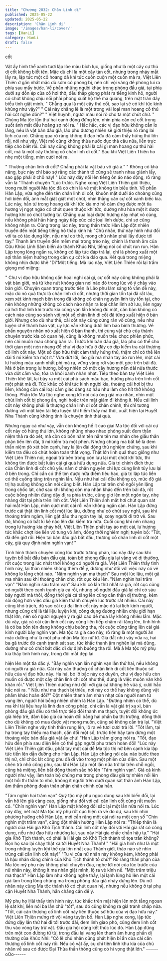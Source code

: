```yaml
---
title: "Chương 2032: Chân Linh di"
published: 2025-05-22
updated: 2025-05-22
description: 'Chân Linh di'
image: '/images/han-li/cover/'
tags: [HanLi]
category: HanLi
draft: false
---
```


cốt

Vật ấy hình thể xanh tươi lập lòe màu bích lục, giống như là một
cây cự thú di cốt không biết tên.
Mặc dù chỉ là một cây tàn cốt, nhưng trong nháy mắt lấy ra, lập
tức một cổ hoang dã khí tức cuồn cuộn một cuốn mà ra, Việt Liên
Thiên ở gần nhất mặc dù sớm có phòng bị, nên chỉ vội vàng đề
phòng lui ra phía sau mấy bước.
Về phần những người khác trong phòng đấu giá, tại phía dưới sự
dồn ép của cổ hơi thở, đều thấp giọng phát ra tiếng kinh hô,
người có chút không chịu nổi phải phóng xuất hộ thể ma quang,
trên mặt tràn đầy biểu tình giật mình.
" Chẳng qua là một cây thú cốt, sao lại sẽ có khí tức kinh khủng
như vậy?"
" Cái này chẳng lẽ là một trong vài loại man hoang cổ thú hài cốt
nghe đồn?"
" Việt huynh, ngươi mau nói rõ cho ta một chút chứ. "
Chúng Ma tộc lần thứ hai oanh động đứng lên, nhìn phía căn cự
cốt trong suốt ánh mắt đều hoảng sợ nói ra.
" Hắc hắc, các vị đạo hữu không cần lo lắng, nếu là vật bán đấu
giá, lão phu đương nhiên sẽ giới thiệu rõ ràng lai lịch của nó.
Chẳng qua rõ ràng không ít đạo hữu đã cảm thấy hứng thú lớn
rồi, nói như vậy, Việt mỗ cũng không thừa nước đục thả câu nữa,
liền trực tiếp cho biết rồi. Cái này cũng không phải là cái gì man
hoang cự thú hài cốt, mà là một cây thượng cổ chân linh di cốt."
Sau khi Việt Liên Thiên ho nhẹ một tiếng, mỉm cười nói ra.

" Thượng chân linh di cốt? Chẳng phải là vật báu vô giá à."
" Không có khả năng, bực này chí bảo sợ rằng các thánh tổ cũng
sẽ tranh nhau giành lấy, sao gặp phải ở chỗ này! "
Lúc này đây nổi lên tiếng ồn áo náo động, rõ ràng vẫn là "Thánh
chuyên "Lúc trước. Nghe xong Việt Liên Thiên giới thiệu, trong
mười người Ma tộc đã có chín là vẻ mặt không tin biểu tình.
Về phần Hàn Lập, vừa nghe đến tên chân linh di cốt, khuôn mặt
dưới áo choàng cũng hơi biến đổi, ánh mắt giật giật một chút,
nhìn thẳng căn cự cốt xanh biếc kia.
Lúc này, hắn từ trong hoang dã khí tức kia mơ hồ cảm ứng được
một tia hương vị ngọt ngào có chút quen thuộc khí tức, dường
như hòa một ít dược hương khí có chút tương tự.
Chẳng qua loại dược hương này nhạt vô cùng, nếu không phải
hắn hàng ngày tiếp xúc các loại linh dược, chỉ sợ cũng không
nhận ra.
Cũng trong lúc này, trong thần thức Hàn Lập đột nhiên truyền đến
một tiếng tiếng hô thấp kinh hỉ:
"Chủ nhân, thứ này hình như đối với ta có tác dụng lớn, nếu như
có thể, mong chủ nhân phải lấy được tới tay."
Thanh âm truyền đến mềm mại trong trẻo này, chính là thanh âm
của Cửu Khúc Linh Sâm biến ảo thành Khúc Nhi, tiếng nói có
chút run run.
Hàn Lập trong lòng ngẩn ra, không có lập tức đáp trả lại, chỉ là
phóng xuất một sợi thần niệm hướng trong căn cự cốt kia đảo
qua.
Kết quả trong miệng không nhịn được khẽ "Di"Một tiếng.
Mà lúc này, Việt Liên Thiên rồi lại trầm giọng mở miệng:

" Chư vị đạo hữu không cần hoài nghi cái gì, cự cốt này cũng
không phải là vật bản giới, mà từ khe nứt không gian nơi nào đó
trong lúc vô ý chảy vào bản giới. Chuyện quan trọng trước tiên là
Lão phu làm sáng tỏ vấn đề này, mặc dù nó quả thực là chân linh
di cốt, nhưng thời gian tồn tại đã rất lâu, xem xét kinh mạch bên
trong đã không có chân nguyên linh tủy tồn tại, cho nên không
những không có cách nào nhận ra loại chân linh sở lưu, liền ngay
cả hơi thở linh khí trước kia cũng vạn lần không đủ một, căn bản
không có cách nào cùng so sánh với một số chân linh di cốt đã
từng xuất hiện ở bản giới. Nhưng cho dù như thế, cái cốt này
cũng cứng rắn vô cùng, nếu như luyện chế thành bảo vật, uy lực
vẫn không dưới linh bảo bình thường. Về phần nguyên nhân nó
xuất hiện ở bản thành, thì cùng vật chủ của thánh chuyên trước
kia có quan hệ, cũng là không muốn trêu chọc phiền phức, nên
chỉ muốn mau chóng bán ra. Trước khi bán đấu giá, lão phu có
thể cho thời gian một nén nhang để chư vị đạo hữu ở đây có dịp
kiểm tra cái thượng cổ linh cốt này. Một số đạo hữu thật cảm thấy
hứng thú, thậm chí có thể lên đài tỉ mỉ kiểm tra một ít."
Vừa dứt lời, lão già ma nhân tay áo run lên, một cái lư hương
màu xanh nhất phi mà ra, vững vàng rơi vào một góc trên bãi đá.
Mà ở bên trong lư hương, bỗng nhiên có một cây hương nến dài
nửa thước vừa đốt cắm vào, tỏa ra khói xanh nhàn nhạt.
Tiếp theo bàn tay Việt Liên Thiên khẽ lật, lại bày ra một cái phù
sách màu bạc, hướng phía trên linh cốt một phát mà đi.
Tức khắc cổ khí tức kinh người kia, thoáng cái hơi bị thu liễm,
không còn cái loại cảm giác đáng sợ hầu như làm cho hít thở
không thông.
Phần lớn Ma tộc nghe xong lời nói của ông già ma nhân, nhìn một
chút linh cốt bị phong ấn, nghi hoặc trên mặt giảm đi không ít.
Nếu cái linh cốt này không phải là thượng chân linh di cốt chân
chính, thì chỉ tương đương với một kiện tài liệu luyện khí hiếm
thấy mà thôi, xuất hiện tại Huyết Nha Thành cũng không tính là
chuyện tình thái quá.

Nhưng ngay cả như vậy, vẫn còn không hề ít cao giai Ma tộc đối
với cái cự cốt này có hứng thú lớn, không những nhao nhao
phóng xuất đem thần niệm thả ra dò xét, mà còn có bốn năm tên
năm tên ma nhân che giấu thân phận tiến lên đài, tỉ mỉ kiểm tra
một phen.
Nhưng chúng ma bất kể là đem thần niệm dò xét bên cạnh, hay là
lên đài động thủ nghiệm chứng, sau khi kiểm tra đều có chút hoàn
toàn thất vọng.
Thật lớn linh quả thực giống như Việt Liên Thiên nói, ngoại trừ
bên trong còn lưu lại một chút khí tức, thì không tìm được bất
luận cái gì quá hữu dụng nữa.
Giá trị chính đích thực của Chân linh di cốt chủ yếu nằm ở chân
nguyên chi lực cùng linh tủy lưu lại ở bên trong. Chỉ cần có thể
tìm được nửa điểm tiêu hao, giá trị lập tức liền có thể cuồng tăng
trên nghìn lần. Nếu như hai cái đều không có, mức độ giá trị hạ
xuống không cần nói cũng biết.
Hàn Lập tại trên chỗ ngồi yên lặng trong chốc lát, chờ sau khi
không còn ma nhân khác đến trên bãi đá, rốt cuộc bỗng nhiên
đứng dậy đi ra phía trước, cũng giơ lên một ngón tay, nhẹ nhàng
đặt tại phía trên linh cốt.
Việt Liên Thiên ánh mắt hơi chút quan sát hai mắt Hàn Lập, mỉm
cười một cái rồi vẫn không ngăn cản.
Hàn Lập đứng trước cái thật lớn linh cốt một lúc lâu, dường như
có chút suy nghĩ, sau khi thoáng trầm ngâm, liền gật đầu thu ngón
tay lại, xoay người đi trở về.
Sau đó, không có bất kì kẻ nào lên đài kiểm tra nữa.
Cuối cùng khi nén nhang trong lư hương kia cháy hết, Việt Liên
Thiên phất tay áo một cái, lư hương tức khắc chợt lóe liền vô tung
vô ảnh, đồng thời nghiêm nghị tuyên bố:
"Tốt, đã đến giờ rồi. Hiện tại bán đấu giá bắt đầu, thượng cổ chân
linh di cốt một cây, giá quy định năm nghìn vạn! "

Tình hình thánh chuyên cùng lúc trước tương phản, lúc này đây
sau khi tuyên bố bắt đầu bán đấu giá, toàn bộ phòng đấu giá lại
vắng vẻ dị thường, rốt cuộc trong lúc nhất thời không có người ra
giá.
Việt Liên Thiên thấy tình hình này, lại thản nhiên không thèm để ý,
dường như đối với việc này có vẻ không lo lắng chút nào.
"Năm nghìn vạn ma thạch"
Sau một lúc lâu, một gã ma nhân sau khi thoáng chần chờ, rốt
cục kêu lên.
"Năm nghìn hai trăm vạn"
"Năm nghìn sáu trăm vạn"
Sau khi có lần thứ nhất ra giá, rốt cục cũng có người theo cạnh
tranh giá cả rồi, nhưng số người đấu giá lại chỉ có sáu bảy người
mà thôi, đồng thời giá cả tăng lên cũng cẩn thận dị thường, kém
sôi động hơn việc đấu giá kiện thánh chuyên lúc trước rất nhiều.
Cái này cũng khó trách, dù sao cái cự đại linh cốt này mặc dù lai
lịch kinh người, nhưng cũng chỉ là tài liệu luyện khí, công dụng
đương nhiên chịu giới hạn thật lớn, nên số người nguyện ý ra giá
cao để mua lấy không nhiều lắm.
Mặc dù vậy, giá cả cái căn linh cốt này cũng liên tiếp chậm rãi
tăng lên, tình hình là có ba bốn tên đang không chịu buông tha,
rốt cuộc cũng tăng lên cái giá kinh người bảy nghìn vạn.
Ma tộc ra giá cao này, rõ ràng là một người ăn mặc dường như là
một phụ nhân Ma tộc nữ tử.
Giá đắt như vậy vừa ra, hai ba gã trước đó cạnh tranh sát sao,
tức khắc thanh âm nghẽn lại mà dừng, dường như có chút bất
đắc dĩ dự định buông tha rồi.
Mà ả Ma tộc mỹ phụ kia thấy tình hình này, trong đôi mắt đẹp lại

hiện lên một tia đắc ý.
"Bảy nghìn vạn lần nghìn vạn lần thứ hai, nếu không có người ra
giá nữa. Cái này căn thượng cổ chân linh di cốt liền thuộc sở hữu
của vị đạo hữu này. Ha hả, bỏ lỡ bậc này cơ duyên, chư vị đạo
hữu còn muốn có được một cây chân linh chi cốt như thế, đúng là
việc muôn vàn khó khăn rồi." Việt Liên Thiên dường như đối với
giá cả không hề vừa ý, cười hắc hắc nói ra.
" Nếu như ma thạch bị thiếu, nơi này có thể hay không dùng vật
phẩm khác hoán đổi?" Đột nhiên thanh âm nhàn nhạt của người
nam tử vang lên, người hỏi bỗng nhiên chính là Hàn Lập.
"Đương nhiên có thể, dù ma khí tài liệu hay là linh đan công pháp,
chỉ cần là vật giá trị xa xỉ, bản phòng đấu giá đều có thể trực tiếp
đổi thành ma thạch, tuyệt đối không ức già hiếp trẻ, đảm bảo giá
cả hoán đổi bằng hai phần ba thị trường, đồng thời cho dù không
có mua được vật mong muốn, cũng sẽ không cần trả lại. "Việt
Liên Thiên nghe vậy tinh thần rung lên, lộ ra vẻ tươi cười trả lời.
"Tốt lắm, tại hạ trong tay thiếu ma thạch, cần đổi một số, trước
tiên hãy tạm dừng một thoáng việc bán đấu giá vật ấy chứ! "Hàn
Lập trầm giọng nói ra.
"Tốt, đạo hữu đến phía sau điện liền có thể gặp người phụ trách
hoán đổi! "Lúc này Việt Liên Thiên gật đầu, phất tay một cái để
Ma tộc thị nữ bên cạnh kia lập tức tiến lên dẫn đường cho Hàn
Lập.
Hàn Lập chẳng nói câu nào bước theo thị nữ, chỉ chốc lát công
phu đã đi vào trong một phiến cửa điện.
Sau một chén trà nhỏ công phu, sau khi Hàn Lập một lần nữa trở
lại trên chỗ ngồi, cũng há miệng, liền bất động thanh sắc hô lên
"Tám nghìn vạn".
Giá cả kinh người như vậy, làm toàn bộ chúng ma trong phòng
đâu giá tự nhiên nổi lên một hồi thì thầm to nhỏ, không ít người
trên dưới quan sát thân ảnh Hàn Lập, âm thầm phỏng đoán thân
phận chân chính của hắn.

"Tám nghìn hai trăm vạn"
Quý tộc mỹ phụ ngọc dung sau khi biến đổi, lại vẫn hô lên giá
càng cao, giống như đối với cái căn linh cốt cũng rất muốn có.
"Chín nghìn vạn"
Hàn Lập mặt không đổi sắc lại một lần nữa nói ra.
Lúc này đây, nét mặt Ma tộc mỹ phụ rốt cục hiện ra vẻ do dự, sau
khi nhìn phương hướng chỗ Hàn Lập, mới cắn răng một cái nói ra
một con số "Chín nghìn một trăm vạn", cũng đột nhiên hướng Hàn
Lập nói ra:
"Thiếp thân là người của Hải gia Khô Tịch thành. Cái linh cốt này
đối với Hải gia rất có công dụng, nếu như đạo hữu nhường lại,
sau này Hải gia chắc chắn hậu tạ."
"Hải gia Khô Tịch thành, có phải là Hải gia có Khô Tịch thánh tổ
tọa trấn không? Bọn họ sao lại chạy thật xa tới Huyết Nha Thành!
"
"Hải gia hình như là một trong những luyện khí thế gia lớn nhất
của Thánh giới, thảo nào sẽ nhìn trúng cái căn linh cốt này!"
"Tu vi của nữ nhân này không kém, không phải là hậu nhân dòng
chính của Khô Tịch thánh tổ chứ!"
Rõ ràng thân phận của Ma tộc mỹ phụ này không phải chuyện
đùa, nghe lời nói của lúc trước của nữ nhân này, không ít ma
nhân giật mình, lộ ra vẻ kính nể.
"Một trăm triệu ma thạch"
Hàn Lập làm như không nghe thấy, lại lạnh lùng hô lên một cái giá
làm trong lòng chúng ma trong phòng đấu giá nhảy dựng lên.
Dù nữ nhân này cùng Ma tộc thánh tổ có chút quan hệ, nhưng
nếu không ở tại phụ cận Huyết Nha Thành, hắn chẳng cần để ý.

Mỹ phụ họ Hải thấy tình hình này, tức khắc trên mặt hiện lên một
tầng ngoan lệ sát khí, liền nói ba lần chữ "tốt", sau đó cũng không
ra giá tranh chấp nữa.
"Tốt, cái căn thượng cổ linh cốt này liền thuộc sở hữu của vị đạo
hữu này." Việt Liên Thiên mừng rỡ vội vàng tuyên bố.
Hàn Lập nghe xong, lập tức đứng dậy lần thứ hai đi tới trước đài,
đem linh giao phó, cũng đem linh cốt thu vào vòng tay trữ vật.
Đấu giá hội cũng kết thúc lúc đó.
Hàn Lập đứng trên một con đường từ từ, trong đầu lại vang lên
thanh âm hưng phấn dị thường của Khúc Nhi:
"Có lẽ chủ nhân cũng phát hiện bí ẩn của cái căn thượng cổ linh
cốt này rồi. Nếu có vật ấy, cụ chi tiên linh khu kia của chủ nhân về
sau có được Đại Thừa thần thông cũng có hi vọng thật lớn."
------oOo------
